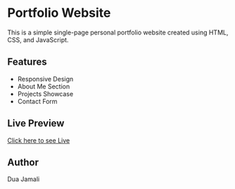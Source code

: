 # Portfolio Website

This is a simple single-page personal portfolio website created using HTML, CSS, and JavaScript.

## Features
- Responsive Design
- About Me Section
- Projects Showcase
- Contact Form

## Live Preview
[Click here to see Live](https://dua0310.github.io/-task-portolio-task/)


## Author
Dua Jamali
